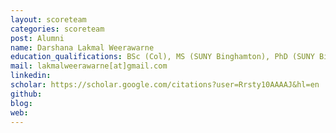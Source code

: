 ```yaml
---
layout: scoreteam
categories: scoreteam 
post: Alumni
name: Darshana Lakmal Weerawarne
education_qualifications: BSc (Col), MS (SUNY Binghamton), PhD (SUNY Binghamton) (Postdoctoral Fellow at Center for Advanced Microelectronics Manufacturing (CAMM), Binghamton University)
mail: lakmalweerawarne[at]gmail.com
linkedin: 
scholar: https://scholar.google.com/citations?user=Rrsty10AAAAJ&hl=en
github: 
blog:
web:
---
```

